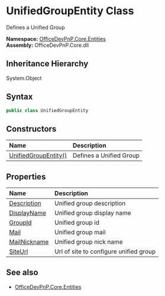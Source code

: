 # UnifiedGroupEntity Class
 Defines a Unified Group   

**Namespace:** [OfficeDevPnP.Core.Entities](OfficeDevPnP.Core.Entities.md)  
**Assembly:** OfficeDevPnP.Core.dll  
## Inheritance Hierarchy
System.Object  
## Syntax
```C#
public class UnifiedGroupEntity
```
## Constructors
|**Name**|**Description**|
|:-----|:-----|
| [UnifiedGroupEntity()](OfficeDevPnP.Core.Entities.UnifiedGroupEntity.ctor1.md) |  Defines a Unified Group 
## Properties
|**Name**|**Description**|
|:-----|:-----|
| [Description](OfficeDevPnP.Core.Entities.UnifiedGroupEntity.Description.md) | Unified group description
| [DisplayName](OfficeDevPnP.Core.Entities.UnifiedGroupEntity.DisplayName.md) | Unified group display name
| [GroupId](OfficeDevPnP.Core.Entities.UnifiedGroupEntity.GroupId.md) | Unified group id
| [Mail](OfficeDevPnP.Core.Entities.UnifiedGroupEntity.Mail.md) | Unified group mail
| [MailNickname](OfficeDevPnP.Core.Entities.UnifiedGroupEntity.MailNickname.md) | Unified group nick name
| [SiteUrl](OfficeDevPnP.Core.Entities.UnifiedGroupEntity.SiteUrl.md) | Url of site to configure unified group
## See also
- [OfficeDevPnP.Core.Entities](OfficeDevPnP.Core.Entities.md)

